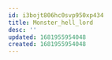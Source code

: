 ```yaml
---
id: i3bojt806hc0svp950xp434
title: Monster_hell_lord
desc: ''
updated: 1681955954048
created: 1681955954048
---
```

